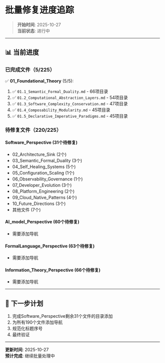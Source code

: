 # 批量修复进度追踪

> **开始时间**: 2025-10-27  
> **当前状态**: 进行中  

---

## 📊 当前进度

### 已完成文件（5/225）

✅ **01_Foundational_Theory** (5/5):
1. ✅ `01.1_Semantic_Formal_Duality.md` - 66项目录
2. ✅ `01.2_Computational_Abstraction_Layers.md` - 54项目录
3. ✅ `01.3_Software_Complexity_Conservation.md` - 47项目录
4. ✅ `01.4_Composability_Modularity.md` - 45项目录
5. ✅ `01.5_Declarative_Imperative_Paradigms.md` - 45项目录

### 待修复文件（220/225）

#### Software_Perspective (31个待修复)
- 02_Architecture_Sink (2个)
- 03_Semantic_Formal_Duality (3个)
- 04_Self_Healing_Systems (5个)
- 05_Configuration_Scaling (1个)
- 06_Observability_Governance (1个)
- 07_Developer_Evolution (3个)
- 08_Platform_Engineering (2个)
- 09_Cloud_Native_Patterns (4个)
- 10_Future_Directions (3个)
- 其他文件 (7个)

#### AI_model_Perspective (60个待修复)
- 需要添加导航

#### FormalLanguage_Perspective (63个待修复)
- 需要添加导航

#### Information_Theory_Perspective (66个待修复)
- 需要添加导航

---

## 🎯 下一步计划

1. 完成Software_Perspective剩余31个文件的目录添加
2. 为所有190个文件添加导航
3. 规范化标题序号
4. 最终验证

---

**更新时间**: 2025-10-27  
**预计完成**: 继续批量处理中

